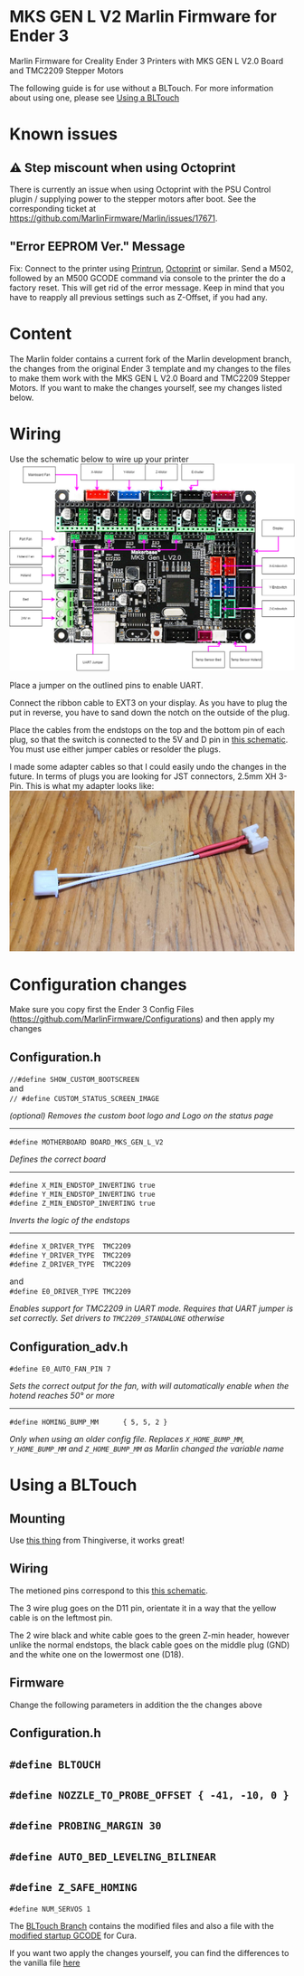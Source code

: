 # MKS GEN L V2 Marlin Firmware for Ender 3
Marlin Firmware for Creality Ender 3 Printers with MKS GEN L V2.0 Board and TMC2209 Stepper Motors

The following guide is for use without a BLTouch. For more information about using one, please see [Using a BLTouch](#using-a-bltouch)

# Known issues
## :warning: Step miscount when using Octoprint
There is currently an issue when using Octoprint with the PSU Control plugin / supplying power to the stepper motors after boot. See the corresponding ticket at https://github.com/MarlinFirmware/Marlin/issues/17671.

## "Error EEPROM Ver." Message
Fix: Connect to the printer using [Printrun](https://www.pronterface.com/), [Octoprint](https://octoprint.org/) or similar. Send a M502, followed by an M500 GCODE command via console to the printer the do a factory reset. This will get rid of the error message. Keep in mind that you have to reapply all previous settings such as Z-Offset, if you had any.

# Content
The Marlin folder contains a current fork of the Marlin development branch, the changes from the original Ender 3 template and my changes to the files to make them work with the MKS GEN L V2.0 Board and TMC2209 Stepper Motors. If you want to make the changes yourself, see my changes listed below.

# Wiring
Use the schematic below to wire up your printer
![Schematic](https://github.com/MasterPuffin/MKS-GEN-L-V2-Marlin-Firmware-for-Ender-3/blob/master/Schematic.png?raw=true)

Place a jumper on the outlined pins to enable UART.

Connect the ribbon cable to EXT3 on your display. As you have to plug the put in reverse, you have to sand down the notch on the outside of the plug.

Place the cables from the endstops on the top and the bottom pin of each plug, so that the switch is connected to the 5V and D pin in [this schematic](https://github.com/makerbase-mks/MKS-GEN_L/blob/master/hardware/MKS%20Gen_L%20V2.0_001/MKS%20Gen_L%20V2.0_001%20PIN.pdf). You must use either jumper cables or resolder the plugs.

I made some adapter cables so that I could easily undo the changes in the future. In terms of plugs you are looking for JST connectors, 2.5mm XH 3-Pin. This is what my adapter looks like:
![Adapter](https://github.com/MasterPuffin/MKS-GEN-L-V2-Marlin-Firmware-for-Ender-3/blob/master/adapter_cable.jpg?raw=true)

# Configuration changes
Make sure you copy first the Ender 3 Config Files (https://github.com/MarlinFirmware/Configurations) and then apply my changes

## Configuration.h

`//#define SHOW_CUSTOM_BOOTSCREEN`  
and  
`// #define CUSTOM_STATUS_SCREEN_IMAGE`

*(optional) Removes the custom boot logo and Logo on the status page*

---
`#define MOTHERBOARD BOARD_MKS_GEN_L_V2`

*Defines the correct board*

---
```
#define X_MIN_ENDSTOP_INVERTING true
#define Y_MIN_ENDSTOP_INVERTING true
#define Z_MIN_ENDSTOP_INVERTING true
```

*Inverts the logic of the endstops*

---
```
#define X_DRIVER_TYPE  TMC2209
#define Y_DRIVER_TYPE  TMC2209
#define Z_DRIVER_TYPE  TMC2209
```  
and  
`#define E0_DRIVER_TYPE TMC2209`

*Enables support for TMC2209 in UART mode. Requires that UART jumper is set correctly. Set drivers to `TMC2209_STANDALONE` otherwise*


## Configuration_adv.h
`#define E0_AUTO_FAN_PIN 7`

*Sets the correct output for the fan, with will automatically enable when the hotend reaches 50° or more*

---
`#define HOMING_BUMP_MM      { 5, 5, 2 } `

*Only when using an older config file. Replaces `X_HOME_BUMP_MM`, `Y_HOME_BUMP_MM` and `Z_HOME_BUMP_MM` as Marlin changed the variable name*

# Using a BLTouch
## Mounting
Use [this thing](https://www.thingiverse.com/thing:3003725) from Thingiverse, it works great!

## Wiring
The metioned pins correspond to this [this schematic](https://github.com/makerbase-mks/MKS-GEN_L/blob/master/hardware/MKS%20Gen_L%20V2.0_001/MKS%20Gen_L%20V2.0_001%20PIN.pdf).

The 3 wire plug goes on the D11 pin, orientate it in a way that the yellow cable is on the leftmost pin.

The 2 wire black and white cable goes to the green Z-min header, however unlike the normal endstops, the black cable goes on the middle plug (GND) and the white one on the lowermost one (D18).

## Firmware
Change the following parameters in addition the the changes above

## Configuration.h
`#define BLTOUCH`
---
`#define NOZZLE_TO_PROBE_OFFSET { -41, -10, 0 }`
---
`#define PROBING_MARGIN 30`
---
`#define AUTO_BED_LEVELING_BILINEAR`
---
`#define Z_SAFE_HOMING`
---
`#define NUM_SERVOS 1`


The [BLTouch Branch](https://github.com/MasterPuffin/MKS-GEN-L-V2-Marlin-Firmware-for-Ender-3/tree/BLTouch) contains the modified files and also a file with the [modified startup GCODE](https://github.com/MasterPuffin/MKS-GEN-L-V2-Marlin-Firmware-for-Ender-3/blob/BLTouch/cura_abl_settings.txt) for Cura.

If you want two apply the changes yourself, you can find the differences to the vanilla file [here](https://github.com/MasterPuffin/MKS-GEN-L-V2-Marlin-Firmware-for-Ender-3/compare/BLTouch)
